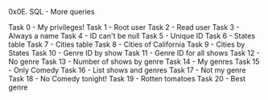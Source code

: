 0x0E. SQL - More queries

Task 0 - My privileges!
Task 1 - Root user
Task 2 - Read user
Task 3 - Always a name
Task 4 - ID can't be null
Task 5 - Unique ID
Task 6 - States table
Task 7 - Cities table
Task 8 - Cities of California
Task 9 - Cities by States
Task 10 - Genre ID by show
Task 11 - Genre ID for all shows
Task 12 - No genre
Task 13 - Number of shows by genre
Task 14 - My genres
Task 15 - Only Comedy
Task 16 - List shows and genres
Task 17 - Not my genre
Task 18 - No Comedy tonight!
Task 19 - Rotten tomatoes
Task 20 - Best genre
